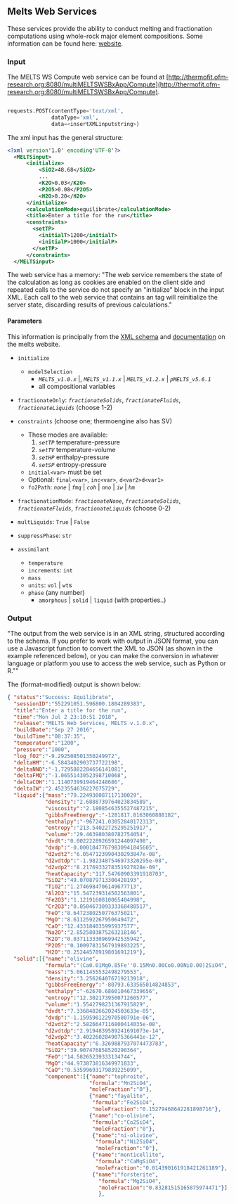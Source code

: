 ## Melts Web Services

These services provide the ability to conduct melting and fractionation computations using whole-rock major element compositions. Some information can be found here: [website](http://melts.ofm-research.org/web-services.html).

### Input

The MELTS WS Compute web service can be found at [http://thermofit.ofm-research.org:8080/multiMELTSWSBxApp/Compute](http://thermofit.ofm-research.org:8080/multiMELTSWSBxApp/Compute).

```python

requests.POST(contentType='text/xml',
              dataType='xml',
              data=<insertXMLinputstring>)
```

The xml input has the general structure:
```xml
<?xml version'1.0' encoding'UTF-8'?>
  <MELTSinput>
      <initialize>
          <SiO2>48.68</SiO2>
          ...
          <K2O>0.03</K2O>
          <P2O5>0.08</P2O5>
          <H2O>0.20</H2O>
      </initialize>
      <calculationMode>equilibrate</calculationMode>
      <title>Enter a title for the run</title>
      <constraints>
        <setTP>
          <initialT>1200</initialT>
          <initialP>1000</initialP>
        </setTP>
      </constraints>
  </MELTSinput>
```

The web service has a memory: "The web service remembers the state of the calculation as long as cookies are enabled on the client side and repeated calls to the service do not specify an "initialize" block in the input XML. Each call to the web service that contains an <initialize/> tag will reinitialize the server state, discarding results of previous calculations."

#### Parameters
This information is principally from the [XML schema](http://melts.ofm-research.org/WebServices/MELTSinput.xsd) and [documentation](http://melts.ofm-research.org/WebServices/MELTSinput_Schema_Generated_Docs/MELTSinput.html) on the melts website.
* `initialize`
  * `modelSelection`
    * *`MELTS_v1.0.x`* |, *`MELTS_v1.1.x`* | *`MELTS_v1.2.x`* | *`pMELTS_v5.6.1`*
    * all compositional variables
* `fractionateOnly`: *`fractionateSolids`*, *`fractionateFluids`*, *`fractionateLiquids`*  (choose 1-2)

* `constraints` (choose one; thermoengine also has SV)
  * These modes are available:
    1. *`setTP`* temperature-pressure
    2. *`setTV`* temperature-volume
    3. *`setHP`* enthalpy-pressure
    4. *`setSP`* entropy-pressure
  * `initial<var>` must be set
  * Optional: `final<var>`, `inc<var>`, `d<var2>d<var1>`
  * `fo2Path`: *`none`* | *`fmq`* | *`coh`* | *`nno`* | *`iw`* | *`hm`*

* `fractionationMode`: *`fractionateNone`*, *`fractionateSolids`*, *`fractionateFluids`*, *`fractionateLiquids`* (choose 0-2)

* `multLiquids`: `True` | `False`
* `suppressPhase`: `str`
* `assimilant`
  * `temperature`
  * `increments`: `int`
  * `mass`
  * `units`: `vol` | `wt`s
  * `phase` (any number)
    * `amorphous` | `solid` | `liquid` (with properties..)

### Output

"The output from the web service is in an XML string, structured according to the schema. If you prefer to work with output in JSON format, you can use a Javascript function to convert the XML to JSON (as shown in the example referenced below), or you can make the conversion in whatever language or platform you use to access the web service, such as Python or R.""

The (format-modified) output is shown below:
```JSON
{ "status":"Success: Equilibrate",
  "sessionID":"552291051.596800.1804289383",
  "title":"Enter a title for the run",
  "time":"Mon Jul 2 23:10:51 2018",
  "release":"MELTS Web Services, MELTS v.1.0.x",
  "buildDate":"Sep 27 2016",
  "buildTime":"08:37:35",
  "temperature":"1200",
  "pressure":"1000",
  "log_fO2":"-9.292508501350249972",
  "deltaHM":"-6.5843402903737722198",
  "deltaNNO":"-1.7295882284656141081",
  "deltaFMQ":"-1.0655143052398710068",
  "deltaCOH":"1.1140739919464248686",
  "deltaIW":"2.4523554636227675729",
  "liquid":{"mass":"79.224930087117130029",
            "density":"2.6888739764023834589",
            "viscosity":"2.1808546355527487215",
            "gibbsFreeEnergy":"-1281817.8163060888182",
            "enthalpy":"-967241.03052840172313",
            "entropy":"213.54022725295251917",
            "volume":"29.463980380782754054",
            "dvdt":"0.0022228926591244097498",
            "dvdp":"-0.00018477679830941845605",
            "d2vdt2":"6.0547123990430293847e-08",
            "d2vdtdp":"-1.9823487546973320295e-08",
            "d2vdp2":"8.2176933278351927828e-09",
            "heatCapacity":"117.54760903391918703",
            "SiO2":"49.070879713300428193",
            "TiO2":"1.2746984706149677713",
            "Al2O3":"15.547239314502563801",
            "Fe2O3":"1.1219160810065404998",
            "Cr2O3":"0.050467309333368480517",
            "FeO":"8.6472380250776375021",
            "MgO":"8.6112592267950649472",
            "CaO":"12.433184035995937577",
            "Na2O":"2.8525803875263218146",
            "K2O":"0.037113330969942535942",
            "P2O5":"0.10097831567919893225",
            "H2O":"0.25244578919801691219"},
  "solid":[{"name":"olivine",
            "formula":"(Ca0.01Mg0.85Fe''0.15Mn0.00Co0.00Ni0.00)2SiO4",
            "mass":"5.0611455532498279553",
            "density":"3.256264076719213918",
            "gibbsFreeEnergy":"-80793.633565014824853",
            "enthalpy":"-62670.686010467339656",
            "entropy":"12.302173950071260577",
            "volume":"1.5542798231367915829",
            "dvdt":"7.3368482662024503633e-05",
            "dvdp":"-1.159590122970580791e-06",
            "d2vdt2":"2.5826647116800414035e-08",
            "d2vdtdp":"2.9194839589241691073e-14",
            "d2vdp2":"3.4022602849075366441e-12",
            "heatCapacity":"6.3269887937074473783",
            "SiO2":"39.907476858520290364",
            "FeO":"14.58265239333134744",
            "MgO":"44.973873816349971833",
            "CaO":"0.53599693179839225099",
            "component":[{"name":"tephroite",
                          "formula":"Mn2SiO4",
                          "moleFraction":"0"},
                          {"name":"fayalite",
                           "formula":"Fe2SiO4",
                           "moleFraction":"0.15279468642281898716"},
                          {"name":"co-olivine",
                           "formula":"Co2SiO4",
                           "moleFraction":"0"},
                           {"name":"ni-olivine",
                            "formula":"Ni2SiO4",
                            "moleFraction":"0"},
                           {"name":"monticellite",
                            "formula":"CaMgSiO4",
                            "moleFraction":"0.014390161918421261189"},
                           {"name":"forsterite",
                             "formula":"Mg2SiO4",
                             "moleFraction":"0.83281515165875974471"}]
                             },

```
